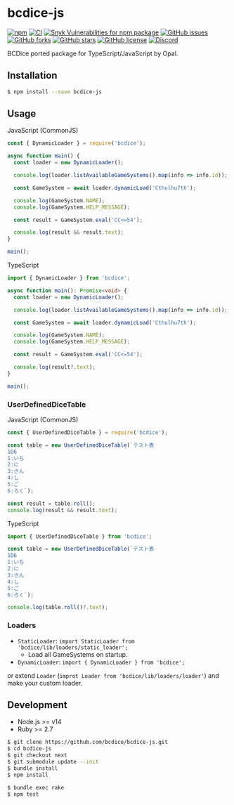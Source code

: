 # bcdice-js
[![npm](https://img.shields.io/npm/v/bcdice.svg)](https://www.npmjs.com/package/bcdice)
[![CI](https://github.com/bcdice/bcdice-js/workflows/CI/badge.svg)](https://github.com/bcdice/bcdice-js/actions)
[![Snyk Vulnerabilities for npm package](https://img.shields.io/snyk/vulnerabilities/npm/bcdice.svg)](#)
[![GitHub issues](https://img.shields.io/github/issues/bcdice/bcdice-js.svg)](https://github.com/bcdice/bcdice-js/issues)
[![GitHub forks](https://img.shields.io/github/forks/bcdice/bcdice-js.svg)](https://github.com/bcdice/bcdice-js/network)
[![GitHub stars](https://img.shields.io/github/stars/bcdice/bcdice-js.svg)](https://github.com/bcdice/bcdice-js/stargazers)
[![GitHub license](https://img.shields.io/github/license/bcdice/bcdice-js.svg)](https://github.com/bcdice/bcdice-js/blob/master/LICENSE)
[![Discord](https://img.shields.io/discord/597133335243784192.svg?color=7289DA&logo=discord&logoColor=fff)](https://discord.gg/x5MMKWA)

BCDice ported package for TypeScript/JavaScript by Opal.

## Installation
```bash
$ npm install --save bcdice-js
```

## Usage
JavaScript (CommonJS)
```js
const { DynamicLoader } = require('bcdice');

async function main() {
  const loader = new DynamicLoader();

  console.log(loader.listAvailableGameSystems().map(info => info.id));

  const GameSystem = await loader.dynamicLoad('Cthulhu7th');

  console.log(GameSystem.NAME);
  console.log(GameSystem.HELP_MESSAGE);

  const result = GameSystem.eval('CC<=54');

  console.log(result && result.text);
}

main();
```

TypeScript
```ts
import { DynamicLoader } from 'bcdice';

async function main(): Promise<void> {
  const loader = new DynamicLoader();

  console.log(loader.listAvailableGameSystems().map(info => info.id));

  const GameSystem = await loader.dynamicLoad('Cthulhu7th');

  console.log(GameSystem.NAME);
  console.log(GameSystem.HELP_MESSAGE);

  const result = GameSystem.eval('CC<=54');

  console.log(result?.text);
}

main();
```

### UserDefinedDiceTable
JavaScript (CommonJS)
```js
const { UserDefinedDiceTable } = require('bcdice');

const table = new UserDefinedDiceTable(`テスト表
1D6
1:いち
2:に
3:さん
4:し
5:ご
6:ろく`);

const result = table.roll();
console.log(result && result.text);
```

TypeScript
```ts
import { UserDefinedDiceTable } from 'bcdice';

const table = new UserDefinedDiceTable(`テスト表
1D6
1:いち
2:に
3:さん
4:し
5:ご
6:ろく`);

console.log(table.roll()?.text);
```

### Loaders
* `StaticLoader`: `import StaticLoader from 'bcdice/lib/loaders/static_loader';`
  * Load all GameSystems on startup.
* `DynamicLoader`: `import { DynamicLoader } from 'bcdice';`

or extend `Loader` (`improt Loader from 'bcdice/lib/loaders/loader'`) and make your custom loader.

## Development
* Node.js >= v14
* Ruby >= 2.7

```bash
$ git clone https://github.com/bcdice/bcdice-js.git
$ cd bcdice-js
$ git checkout next
$ git submodule update --init
$ bundle install
$ npm install
```

```bash
$ bundle exec rake
$ npm test
```
